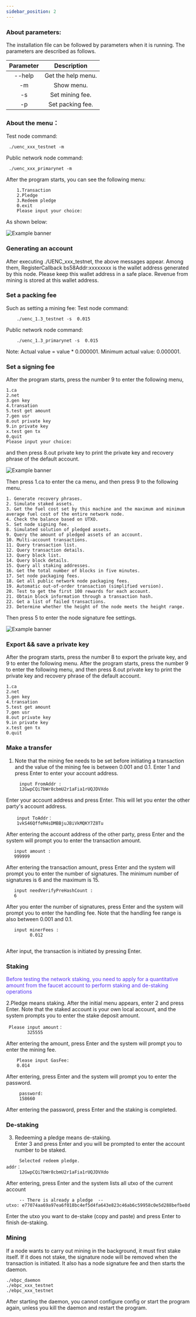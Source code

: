 ```yaml
---
sidebar_position: 2
---
```



 ###  About parameters:  
The installation file can be followed by parameters when it is running. The parameters are described as follows.


| Parameter |Description|
|:-------:|:---------:|
|--help |Get the help menu. |
|-m       |Show menu.   |
|-s       |Set mining fee.  |
|-p       |Set packing fee. |  


 ### About the menu：

Test node command:
```
 ./uenc_xxx_testnet -m 
```

Public network node command:

```
 ./uenc_xxx_primarynet -m 
```

After the program starts, you can see the following menu:

```
	1.Transaction  
	2.Pledge  
	3.Redeem pledge  
	0.exit  
	Please input your choice: 

```

As shown below:

 ![Example banner](../assets/en_picture/1-10.png)

### Generating an account
After executing ./UENC_xxx_testnet, the above messages appear. Among them, RegisterCallback bs58Addr:xxxxxxxx is the wallet address generated by this node. Please keep this wallet address in a safe place. Revenue from mining is stored at this wallet address.

### Set a packing fee

Such as setting a mining fee:
Test node command:
```
    ./uenc_1.3_testnet -s  0.015
```

Public network node command:
```
    ./uenc_1.3_primarynet -s  0.015
```

 Note: Actual value = value * 0.000001. Minimum actual value: 0.000001.

### Set a signing fee

After the program starts, press the number 9 to enter the following menu, 

```
1.ca
2.net
3.gen key
4.transation
5.test get amount
7.gen usr
8.out private key
9.in private key
x.test gen tx
0.quit
Please input your choice: 

```

and then press 8.out private key to print the private key and recovery phrase of the default account.

 ![Example banner](../assets/en_picture/1-11.png)

Then press 1.ca to enter the ca menu, and then press 9 to the following menu.

```
1. Generate recovery phrases.
2. Simulate staked assets.
3. Get the fuel cost set by this machine and the maximum and minimum average fuel cost of the entire network node.
4. Check the balance based on UTXO.
5. Set node signing fee.
8. Simulated solution of pledged assets.
9. Query the amount of pledged assets of an account.
10. Multi-account transactions.
11. Query transaction list.
12. Query transaction details.
13. Query block list.
14. Query block details.
15. Query all staking addresses.
16. Get the total number of blocks in five minutes.
17. Set node packaging fees.
18. Get all public network node packaging fees.
19. Automatic out-of-order transaction (simplified version).
20. Test to get the first 100 rewards for each account.
21. Obtain block information through a transaction hash.
22. Get a list of failed transactions.
23. Determine whether the height of the node meets the height range.

```
Then press 5 to enter the node signature fee settings.

 ![Example banner](../assets/en_picture/1-12.png)

### Export && save a private key

After the program starts, press the number 8 to export the private key, and 9 to enter the following menu.
After the program starts, press the number 9 to enter the following menu, and then press 8.out private key to print the private key and recovery phrase of the default account.
```
1.ca
2.net
3.gen key
4.transation
5.test get amount
7.gen usr
8.out private key
9.in private key
x.test gen tx
0.quit
```


### Make a transfer

1. Note that the mining fee needs to be set before initiating a transaction and the value of the mining fee is between 0.001 and 0.1. 
 Enter 1 and press Enter to enter your account address.
 ```
      input FromAddr :
      12GwpCQi7bWr8cbmU2r1aFia1rUQJDVXdo
 ```
Enter your account address and press Enter. This will let you enter the other party's account address.
 ```
     input ToAddr：
     1vkS46QffeM4sDMBBjuJBiVkMQKY7Z8Tu   
 ```
 After entering the account address of the other party, press Enter and the system will prompt you to enter the transaction amount.
 ```
    input amount :
    999999 
 ```
After entering the transaction amount, press Enter and the system will prompt you to enter the number of signatures. The minimum number of signatures is 6 and the maximum is 15.
 ```
    input needVerifyPreHashCount :  
    6 
 ```
After you enter the number of signatures, press Enter and the system will prompt you to enter the handling fee. Note that the handling fee range is also between 0.001 and 0.1.
 ```
    input minerFees : 
          0.012
         
 ```
After input, the transaction is initiated by pressing Enter.


### Staking
<font color='#5432F4' >Before testing the network staking, you need to apply for a quantitative amount from the faucet account to perform staking and de-staking operations</font>

2.Pledge means staking.
After the initial menu appears, enter 2 and press Enter. Note that the staked account is your own local account, and the system prompts you to enter the stake deposit amount.
```
 Please input amount：
        325555     
```
After entering the amount, press Enter and the system will prompt you to enter the mining fee.
```
    Please input GasFee:
    0.014
```   
After entering, press Enter and the system will prompt you to enter the password.
```
     password:
     158660
```
After entering the password, press Enter and the staking is completed.

### De-staking
  3. Redeeming a pledge means de-staking.  
Enter 3 and press Enter and you will be prompted to enter the account number to be staked.
```
     Selected redeem pledge.
addr：
     12GwpCQi7bWr8cbmU2r1aFia1rUQJDVXdo
```
After entering, press Enter and the system lists all utxo of the current account
```
     -- There is already a pledge  --
utxo: e77074aa69a97ea6f018bc4ef5d4fa643e823c46ab6c59958c0e5d288befbe8d
```
Enter the utxo you want to de-stake (copy and paste) and press Enter to finish de-staking.

### Mining
If a node wants to carry out mining in the background, it must first stake itself. If it does not stake, the signature node will be removed when the transaction is initiated. It also has a node signature fee and then starts the daemon.
```
./ebpc_daemon 
./ebpc_xxx_testnet 
./ebpc_xxx_testnet 

```
After starting the daemon, you cannot configure config or start the program again, unless you kill the daemon and restart the program.